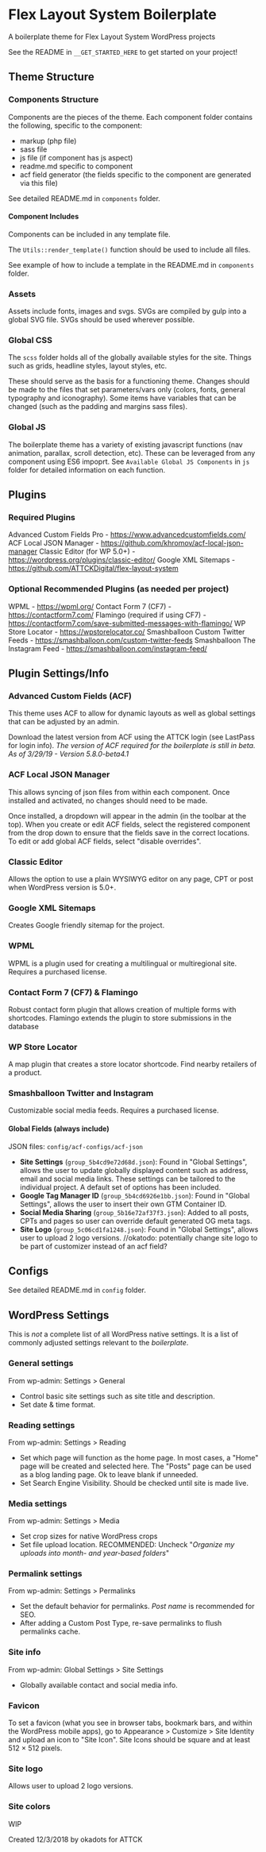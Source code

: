 # Flex Layout System Boilerplate
A boilerplate theme for Flex Layout System WordPress projects

See the README in `__GET_STARTED_HERE` to get started on your project!

## Theme Structure

### Components Structure
Components are the pieces of the theme.  Each component folder contains the following, specific to the component:
- markup (php file)
- sass file
- js file (if component has js aspect)
- readme.md specific to component
- acf field generator (the fields specific to the component are generated via this file)

See detailed README.md in `components` folder.

#### Component Includes
Components can be included in any template file.

The `Utils::render_template()` function should be used to include all files.

See example of how to include a template in the README.md in `components` folder.

### Assets
Assets include fonts, images and svgs. SVGs are compiled by gulp into a global SVG file. SVGs should be used wherever possible.

### Global CSS
The `scss` folder holds all of the globally available styles for the site. Things such as grids, headline styles, layout styles, etc.

These should serve as the basis for a functioning theme. Changes should be made to the files that set parameters/vars only (colors, fonts, general typography and iconography). Some items have variables that can be changed (such as the padding and margins sass files).

### Global JS
The boilerplate theme has a variety of existing javascript functions (nav animation, parallax, scroll detection, etc). These can be leveraged from any component using ES6 impoprt. See `Available Global JS Components` in `js` folder for detailed information on each function.


## Plugins

### Required Plugins
Advanced Custom Fields Pro - https://www.advancedcustomfields.com/
ACF Local JSON Manager  - https://github.com/khromov/acf-local-json-manager
Classic Editor (for WP 5.0+) - https://wordpress.org/plugins/classic-editor/
Google XML Sitemaps - https://github.com/ATTCKDigital/flex-layout-system

### Optional Recommended Plugins (as needed per project)
WPML - https://wpml.org/
Contact Form 7 (CF7) - https://contactform7.com/
Flamingo (required if using CF7) - https://contactform7.com/save-submitted-messages-with-flamingo/
WP Store Locator - https://wpstorelocator.co/
Smashballoon Custom Twitter Feeds - https://smashballoon.com/custom-twitter-feeds
Smashballoon The Instagram Feed - https://smashballoon.com/instagram-feed/

## Plugin Settings/Info

### Advanced Custom Fields (ACF)
This theme uses ACF to allow for dynamic layouts as well as global settings that can be adjusted by an admin.

Download the latest version from ACF using the ATTCK login (see LastPass for login info).
_The version of ACF required for the boilerplate is still in beta.  As of 3/29/19 - Version 5.8.0-beta4.1_

### ACF Local JSON Manager
This allows syncing of json files from within each component. Once installed and activated, no changes should need to be made.

Once installed, a dropdown will appear in the admin (in the toolbar at the top). When you create or edit ACF fields, select the registered component from the drop down to ensure that the fields save in the correct locations. To edit or add global ACF fields, select "disable overrides".

### Classic Editor
Allows the option to use a plain WYSIWYG editor on any page, CPT or post when WordPress version is 5.0+.

### Google XML Sitemaps
Creates Google friendly sitemap for the project.

### WPML
WPML is a plugin used for creating a multilingual or multiregional site.  Requires a purchased license.

### Contact Form 7 (CF7) & Flamingo
Robust contact form plugin that allows creation of multiple forms with shortcodes. Flamingo extends the plugin to store submissions in the database

### WP Store Locator
A map plugin that creates a store locator shortcode. Find nearby retailers of a product.

### Smashballoon Twitter and Instagram
Customizable social media feeds.  Requires a purchased license.

#### Global Fields (always include)
JSON files: `config/acf-configs/acf-json`
- **Site Settings** (`group_5b4cd9e72d68d.json`): Found in "Global Settings", allows the user to update globally displayed content such as address, email and social media links. These settings can be tailored to the individual project. A default set of options has been included.
- **Google Tag Manager ID** (`group_5b4cd6926e1bb.json`): Found in "Global Settings", allows the user to insert their own GTM Container ID.
- **Social Media Sharing** (`group_5b16e72af37f3.json`): Added to all posts, CPTs and pages so user can override default generated OG meta tags.
- **Site Logo** (`group_5c06cd1fa1248.json`): Found in "Global Settings", allows user to upload 2 logo versions.
//okatodo: potentially change site logo to be part of customizer instead of an acf field?


## Configs
See detailed README.md in `config` folder.

## WordPress Settings
This is _not_ a complete list of all WordPress native settings. It is a list of commonly adjusted settings relevant to the _boilerplate_.

### General settings
From wp-admin: Settings > General

- Control basic site settings such as site title and description.
- Set date & time format.

### Reading settings
From wp-admin: Settings > Reading

- Set which page will function as the home page. In most cases, a "Home" page will be created and selected here. The "Posts" page can be used as a blog landing page. Ok to leave blank if unneeded.
- Set Search Engine Visibility.  Should be checked until site is made live.

### Media settings
From wp-admin: Settings > Media

- Set crop sizes for native WordPress crops
- Set file upload location.  RECOMMENDED: Uncheck "_Organize my uploads into month- and year-based folders_"


### Permalink settings
From wp-admin: Settings > Permalinks

- Set the default behavior for permalinks. _Post name_ is recommended for SEO.
- After adding a Custom Post Type, re-save permalinks to flush permalinks cache.

### Site info
From wp-admin: Global Settings > Site Settings

- Globally available contact and social media info.

### Favicon
To set a favicon (what you see in browser tabs, bookmark bars, and within the WordPress mobile apps), go to Appearance > Customize > Site Identity and upload an icon to "Site Icon". Site Icons should be square and at least 512 × 512 pixels.

### Site logo
Allows user to upload 2 logo versions.

### Site colors
WIP



Created 12/3/2018 by okadots for ATTCK
